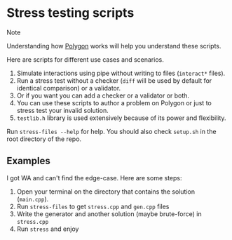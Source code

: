# Stress testing scripts

> [!NOTE]
> Understanding how [Polygon](https://polygon.codeforces.com) works will help you understand these scripts.

Here are scripts for different use cases and scenarios.

1. Simulate interactions using pipe without writing to files
 (`interact*` files).
1. Run a stress test without a checker (`diff` will be used by default for identical comparison) or a validator.
1. Or if you want you can add a checker or a validator or both.
1. You can use these scripts to author a problem on Polygon or just to stress test your invalid solution.
1. `testlib.h` library is used extensively because of its power and flexibility.


Run `stress-files --help` for help. You should also check `setup.sh` in the root directory of the repo.

## Examples

I got WA and can't find the edge-case. Here are some steps:

1. Open your terminal on the directory that contains the solution (`main.cpp`).
1. Run `stress-files` to get `stress.cpp` and `gen.cpp` files
1. Write the generator and another solution (maybe brute-force) in `stress.cpp`
1. Run `stress` and enjoy


